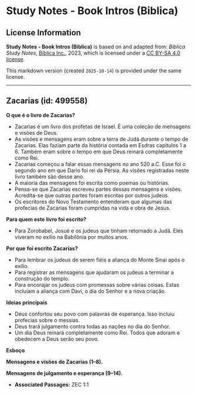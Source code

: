 # Study Notes - Book Intros (Biblica)

## License Information

**Study Notes - Book Intros (Biblica)** is based on and adapted from: _Biblica Study Notes_, [Biblica Inc.](https://www.biblica.com/), 2023, which is licensed under a [CC BY-SA 4.0 license](https://creativecommons.org/licenses/by-sa/4.0/legalcode.en).

This markdown version (created `2025-10-14`) is provided under the same license.



--------------------------------

## Zacarias (id: 499558)

**O que é o livro de Zacarias?**

* Zacarias é um livro dos profetas de Israel. É uma coleção de mensagens e visões de Deus.
* As visões e mensagens eram sobre a terra de Judá durante o tempo de Zacarias. Elas faziam parte da história contada em Esdras capítulos 1 a 6\. Também eram sobre o tempo em que Deus reinará completamente como Rei.
* Zacarias começou a falar essas mensagens no ano 520 a.C. Esse foi o segundo ano em que Dario foi rei da Pérsia. As visões registradas neste livro também são desse ano.
* A maioria das mensagens foi escrita como poemas ou histórias.
* Pensa\-se que Zacarias escreveu partes dessas mensagens e visões. Acredita\-se que outras partes foram escritas por outros judeus.
* Os escritores do Novo Testamento entenderam que algumas das profecias de Zacarias foram cumpridas na vida e obra de Jesus.

**Para quem este livro foi escrito?**

* Para Zorobabel, Josué e os judeus que tinham retornado a Judá. Eles viveram no exílio na Babilônia por muitos anos.

**Por que** **foi escrito Zacarias?**

* Para lembrar os judeus de serem fiéis a aliança do Monte Sinai após o exílio.
* Para registrar as mensagens que ajudaram os judeus a terminar a construção do templo.
* Para encorajar os judeus com promessas sobre várias coisas. Estas incluíam a aliança com Davi, o dia do Senhor e a nova criação.

**Ideias principais**

* Deus confortou seu povo com palavras de esperança. Isso incluiu profecias sobre o messias.
* Deus trará julgamento contra todas as nações no dia do Senhor.
* Um dia Deus reinará completamente como Rei. Todos que adoram e obedecem a Deus serão seu povo.

**Esboço**

**Mensagens e visões de Zacarias (1–8\).**

**Mensagens de julgamento e esperança (9–14\).**

* **Associated Passages:** ZEC 1:1

